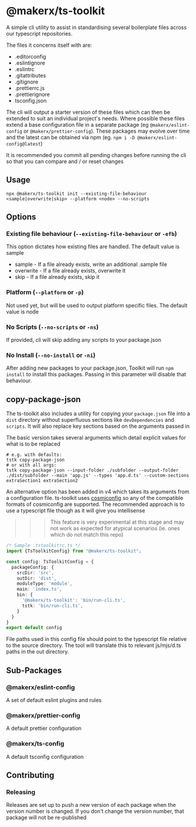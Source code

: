 # @makerx/ts-toolkit

A simple cli utility to assist in standardising several boilerplate files across our typescript repositories.

The files it concerns itself with are:

- .editorconfig
- .eslintignore
- .eslintrc
- .gitattributes
- .gitignore
- .prettierrc.js
- .prettierignore
- tsconfig.json

The cli will output a starter version of these files which can then be extended to suit an individual project's needs. Where possible these files extend a base configuration file in a separate package (eg `@makerx/eslint-config` or `@makerx/prettier-config`). These packages may evolve over time and the latest can be obtained via npm (eg. `npm i -D @makerx/eslint-config@latest`)

It is recommended you commit all pending changes before running the cli so that you can compare and / or reset changes

## Usage

```shell
npx @makerx/ts-toolkit init --existing-file-behaviour <sample|overwrite|skip> --platform <node> --no-scripts
```

## Options

### Existing file behaviour (`--existing-file-behaviour` or `-efb`)

This option dictates how existing files are handled. The default value is sample

- sample - If a file already exists, write an additional <filename>.sample file
- overwrite - If a file already exists, overwrite it
- skip - If a file already exists, skip it

### Platform (`--platform` or `-p`)

Not used yet, but will be used to output platform specific files. The default value is node

### No Scripts (`--no-scripts` or `-ns`)

If provided, cli will skip adding any scripts to your package.json

### No Install (`--no-install` or `-ni`)

After adding new packages to your package.json, Toolkit will run `npm install` to install this packages. Passing in this parameter will disable that behaviour.

## copy-package-json

The ts-toolkit also includes a utility for copying your `package.json` file into a `dist` directory without superfluous sections like `devDependencies` and `scripts`. It will also replace key sections based on the arguments passed in

The basic version takes several arguments which detail explicit values for what is to be replaced

```shell
# e.g. with defaults:
tstk copy-package-json
# or with all args:
tstk copy-package-json --input-folder ./subfolder --output-folder ./dist/subfolder --main 'app.js' --types 'app.d.ts' --custom-sections extraSection1 extraSection2
```

An alternative option has been added in v4 which takes its arguments from a configuration file. ts-toolkit uses [cosmiconfig](https://github.com/cosmiconfig/cosmiconfig) so any of the compatible formats of cosmiconfig are supported. The recommended approach is to use a typescript file though as it will give you intellisense

>>> This feature is very experimental at this stage and may not work as expected for atypical scenarios (ie. ones which do not match this repo)

```ts
/* Sample .tstoolkitrc.ts */
import {TsToolkitConfig} from "@makerx/ts-toolkit";

const config: TsToolkitConfig = {
  packageConfig: {
    srcDir: 'src',
    outDir: 'dist',
    moduleType: 'module',
    main: 'index.ts',
    bin: {
      '@makerx/ts-toolkit': 'bin/run-cli.ts',
      tstk: 'bin/run-cli.ts',
    }
  }
}
export default config
```

File paths used in this config file should point to the typescript file relative to the source directory. The tool will translate this to relevant js/mjs/d.ts paths in the out directory.






## Sub-Packages

### @makerx/eslint-config

A set of default eslint plugins and rules

### @makerx/prettier-config

A default prettier configuration

### @makerx/ts-config

A default tsconfig configuration

## Contributing

### Releasing

Releases are set up to push a new version of each package when the version number is changed. If you don't change the version number, that package will not be re-published
